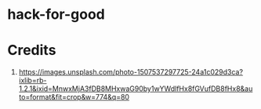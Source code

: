 # hack-for-good

# Credits

1. https://images.unsplash.com/photo-1507537297725-24a1c029d3ca?ixlib=rb-1.2.1&ixid=MnwxMjA3fDB8MHxwaG90by1wYWdlfHx8fGVufDB8fHx8&auto=format&fit=crop&w=774&q=80

